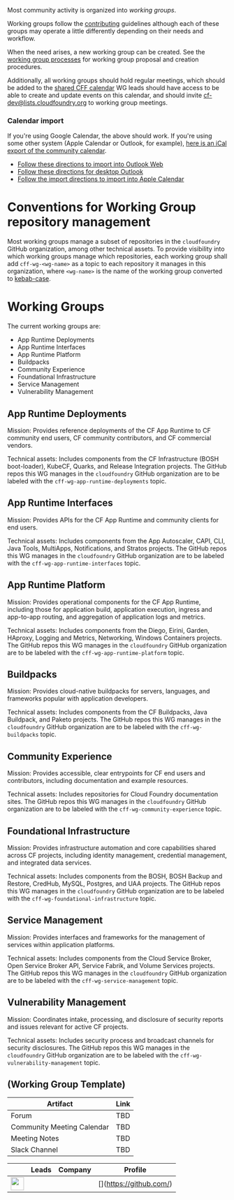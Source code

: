 Most community activity is organized into _working groups_.

Working groups follow the [contributing](../CONTRIBUTING.md) guidelines although
each of these groups may operate a little differently depending on their needs
and workflow.

When the need arises, a new working group can be created. See the
[working group processes](../mechanics/WORKING-GROUP-PROCESSES.md) for working
group proposal and creation procedures.

Additionally, all working groups should hold regular meetings, which should be
added to the
[shared CFF calendar](https://calendar.google.com/calendar/u/0/embed?src=cloudfoundry.org_oedb0ilotg5udspdlv32a5vc78@group.calendar.google.com)
WG leads should have access to be able to create and update events on this
calendar, and should invite cf-dev@lists.cloudfoundry.org to working group
meetings.

### Calendar import

If you're using Google Calendar, the above should work. If you're using some
other system (Apple Calendar or Outlook, for example),
[here is an iCal export of the community calendar](https://calendar.google.com/calendar/ical/cloudfoundry.org_oedb0ilotg5udspdlv32a5vc78@group.calendar.google.com/public/basic.ics).

- [Follow these directions to import into Outlook Web](https://support.office.com/en-us/article/import-or-subscribe-to-a-calendar-in-outlook-on-the-web-503ffaf6-7b86-44fe-8dd6-8099d95f38df)
- [Follow these directions for desktop Outlook](https://support.office.com/en-us/article/See-your-Google-Calendar-in-Outlook-C1DAB514-0AD4-4811-824A-7D02C5E77126)
- [Follow the import directions to import into Apple Calendar](https://support.apple.com/guide/calendar/import-or-export-calendars-icl1023/mac)

# Conventions for Working Group repository management

Most working groups manage a subset of repositories in the `cloudfoundry` GitHub organization, among other technical assets. To provide visibility into which working groups manage which repositories, each working group shall add `cff-wg-<wg-name>` as a topic to each repository it manages in this organization, where `<wg-name>` is the name of the working group converted to [kebab-case](https://en.wikipedia.org/wiki/Kebab_case).


# Working Groups

The current working groups are:

- App Runtime Deployments
- App Runtime Interfaces
- App Runtime Platform
- Buildpacks
- Community Experience
- Foundational Infrastructure
- Service Management
- Vulnerability Management


## App Runtime Deployments

Mission: Provides reference deployments of the CF App Runtime to CF community end users, CF community contributors, and CF commercial vendors.

Technical assets: Includes components from the CF Infrastructure (BOSH boot-loader), KubeCF, Quarks, and Release Integration projects.
The GitHub repos this WG manages in the `cloudfoundry` GitHub organization are to be labeled with the `cff-wg-app-runtime-deployments` topic.

## App Runtime Interfaces

Mission: Provides APIs for the CF App Runtime and community clients for end users.

Technical assets: Includes components from the App Autoscaler, CAPI, CLI, Java Tools, MultiApps, Notifications, and Stratos projects.
The GitHub repos this WG manages in the `cloudfoundry` GitHub organization are to be labeled with the `cff-wg-app-runtime-interfaces` topic.


## App Runtime Platform

Mission: Provides operational components for the CF App Runtime, including those for application build, application execution, ingress and app-to-app routing, and aggregation of application logs and metrics.

Technical assets: Includes components from the Diego, Eirini, Garden, HAproxy, Logging and Metrics, Networking, Windows Containers projects.
The GitHub repos this WG manages in the `cloudfoundry` GitHub organization are to be labeled with the `cff-wg-app-runtime-platform` topic.


## Buildpacks

Mission: Provides cloud-native buildpacks for servers, languages, and frameworks popular with application developers.

Technical assets: Includes components from the CF Buildpacks, Java Buildpack, and Paketo projects.
The GitHub repos this WG manages in the `cloudfoundry` GitHub organization are to be labeled with the `cff-wg-buildpacks` topic.


## Community Experience

Mission: Provides accessible, clear entrypoints for CF end users and contributors, including documentation and example resources.

Technical assets: Includes repositories for Cloud Foundry documentation sites.
The GitHub repos this WG manages in the `cloudfoundry` GitHub organization are to be labeled with the `cff-wg-community-experience` topic.


## Foundational Infrastructure

Mission: Provides infrastructure automation and core capabilities shared across CF projects, including identity management, credential management, and integrated data services.

Technical assets: Includes components from the BOSH, BOSH Backup and Restore, CredHub, MySQL, Postgres, and UAA projects.
The GitHub repos this WG manages in the `cloudfoundry` GitHub organization are to be labeled with the `cff-wg-foundational-infrastructure` topic.


## Service Management

Mission: Provides interfaces and frameworks for the management of services within application platforms.

Technical assets: Includes components from the Cloud Service Broker, Open Service Broker API, Service Fabrik, and Volume Services projects.
The GitHub repos this WG manages in the `cloudfoundry` GitHub organization are to be labeled with the `cff-wg-service-management` topic.


## Vulnerability Management

Mission: Coordinates intake, processing, and disclosure of security reports and issues relevant for active CF projects.

Technical assets: Includes security process and broadcast channels for security disclosures.
The GitHub repos this WG manages in the `cloudfoundry` GitHub organization are to be labeled with the `cff-wg-vulnerability-management` topic.


## (Working Group Template)


| Artifact                   | Link |
| -------------------------- | ---- |
| Forum                      | TBD  |
| Community Meeting Calendar | TBD  |
| Meeting Notes              | TBD  |
| Slack Channel              | TBD  |

| &nbsp;                                                   | Leads            | Company | Profile                                 |
| -------------------------------------------------------- | ---------------- | ------- | --------------------------------------- |
| <img width="30px" src="https://github.com/"> | <name>       | <company>  | [<GitHub handle>](https://github.com/<GitHub handle>) |


